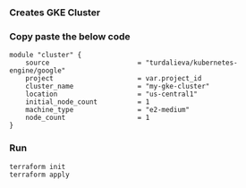 ### Creates GKE Cluster

### Copy paste the below code 
```
module "cluster" {
    source                      = "turdalieva/kubernetes-engine/google"
    project                     = var.project_id
    cluster_name                = "my-gke-cluster"
    location                    = "us-central1"
    initial_node_count          = 1
    machine_type                = "e2-medium"
    node_count                  = 1
}
```


### Run 
``` 
terraform init 
terraform apply 

```
